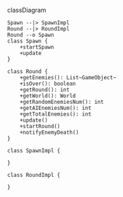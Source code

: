 classDiagram

    Spawn --|> SpawnImpl
    Round --|> RoundImpl
    Round --o Spawn
    class Spawn {
        +startSpawn
        +update
    }

    class Round {
        +getEnemies(): List~GameObject~
        +isOver(): boolean
        +getRound(): int
        +getWorld(): World
        +getRandomEnemiesNum(): int
        +getAIEnemiesNum(): int
        +getTotalEnemies(): int
        +update()
        +startRound()
        +notifyEnemyDeath()
    }

    class SpawnImpl {

    }

    class RoundImpl {

    }